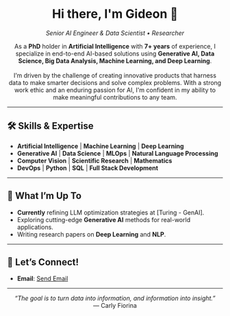 <!-- Banner or greeting -->
<h1 align="center">Hi there, I'm Gideon 👋</h1>
<p align="center">
  <em>Senior AI Engineer & Data Scientist • Researcher</em>
</p>

<!-- Short summary / profile section -->
<p align="center">
  As a <strong>PhD</strong> holder in <strong>Artificial Intelligence</strong> with <strong>7+ years</strong> of experience, I specialize in end-to-end AI-based solutions using <strong>Generative AI, Data Science, Big Data Analysis, Machine Learning, and Deep Learning</strong>. 
  <br><br>
  I’m driven by the challenge of creating innovative products that harness data to make smarter decisions and solve complex problems. 
  With a strong work ethic and an enduring passion for AI, I'm confident in my ability to make meaningful contributions to any team.
</p>

---

## 🛠️ Skills & Expertise

- **Artificial Intelligence** | **Machine Learning** | **Deep Learning**  
- **Generative AI** | **Data Science** | **MLOps** | **Natural Language Processing**  
- **Computer Vision** | **Scientific Research** | **Mathematics**  
- **DevOps** | **Python** | **SQL** | **Full Stack Development**

---

## 🌱 What I’m Up To
- **Currently** refining LLM optimization strategies at [Turing - GenAI].
- Exploring cutting-edge **Generative AI** methods for real-world applications.
- Writing research papers on **Deep Learning** and **NLP**.

---

## 🤝 Let’s Connect!
- **Email**: [Send Email](mailto:mengaraaxel@gmail.com)  

---

<p align="center">
  <em>“The goal is to turn data into information, and information into insight.”</em>
  <br>
  — Carly Fiorina
</p>

